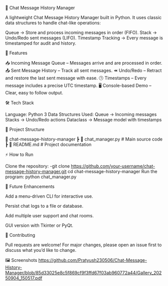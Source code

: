 💬 Chat Message History Manager

A lightweight Chat Message History Manager built in Python.
It uses classic data structures to handle chat-like operations:

Queue → Store and process incoming messages in order (FIFO).
Stack → Undo/Redo sent messages (LIFO).
Timestamp Tracking → Every message is timestamped for audit and history.

🚀 Features

📥 Incoming Message Queue – Messages arrive and are processed in order.
📤 Sent Message History – Track all sent messages.
⏪ Undo/Redo – Retract and restore the last sent message with ease.
🕒 Timestamps – Every message includes a precise UTC timestamp.
🖥️ Console-based Demo – Clear, easy to follow output.

🛠️ Tech Stack

Language: Python 3
Data Structures Used:
Queue → Incoming messages
Stacks → Undo/Redo actions
Dataclass → Message model with timestamps


📂 Project Structure

📁 chat-message-history-manager ┣ 📜 chat_manager.py # Main source code ┣ 📜 README.md # Project documentation



⚡ How to Run

Clone the repository: -git clone https://github.com/your-username/chat-message-history-manager.git cd chat-message-history-manager
Run the program: python chat_manager.py


🎯 Future Enhancements

Add a menu-driven CLI for interactive use.

Persist chat logs to a file or database.

Add multiple user support and chat rooms.

GUI version with Tkinter or PyQt.


🤝 Contributing

Pull requests are welcome! For major changes, please open an issue first to discuss what you’d like to change.


🖼️ Screenshots
https://github.com/Pratyush230506/Chat-Message-History-Manager/blob/85d33025e8c5f869cf9f3ffd67f03ab960772a44/Gallery_20250904_150517.pdf



